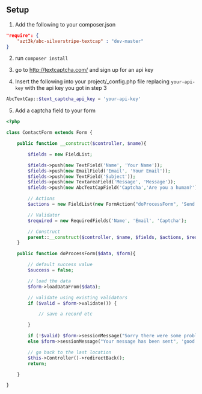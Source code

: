 Setup
-----



1. Add the following to your composer.json

````json
"require": {
    "azt3k/abc-silverstripe-textcap" : "dev-master"
}
````

2. run `composer install`

3. go to http://textcaptcha.com/ and sign up for an api key

4. Insert the following into your project/_config.php file replacing `your-api-key` with the api key you got in step 3

````php
AbcTextCap::$text_captcha_api_key = 'your-api-key'
````

5. Add a captcha field to your form

````php
<?php

class ContactForm extends Form {

    public function __construct($controller, $name){

        $fields = new FieldList;

        $fields->push(new TextField('Name', 'Your Name'));
        $fields->push(new EmailField('Email', 'Your Email'));
        $fields->push(new TextField('Subject'));
        $fields->push(new TextareaField('Message', 'Message'));
        $fields->push(new AbcTextCapField('Captcha','Are you a human?'));

        // Actions
        $actions = new FieldList(new FormAction("doProcessForm", 'Send'));

        // Validator
        $required = new RequiredFields('Name', 'Email', 'Captcha');

        // Construct
        parent::__construct($controller, $name, $fields, $actions, $required);
    }

    public function doProcessForm($data, $form){

        // default success value
        $success = false;

        // load the data
        $form->loadDataFrom($data);

        // validate using existing validators
        if ($valid = $form->validate()) {

            // save a record etc

        }

        if (!$valid) $form->sessionMessage("Sorry there were some problems with your submission", 'bad');
        else $form->sessionMessage("Your message has been sent", 'good');

        // go back to the last location
        $this->Controller()->redirectBack();
        return;

    }

}
````



